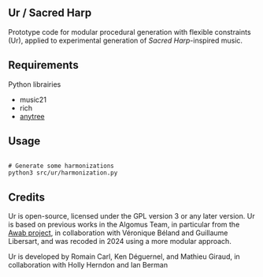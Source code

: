 

## Ur / Sacred Harp

Prototype code for modular procedural generation with flexible constraints (Ur), applied to experimental generation of *Sacred Harp*-inspired music.

## Requirements

Python librairies
- music21
- rich
- [anytree](https://anytree.readthedocs.io/en/latest/)

## Usage

```

# Generate some harmonizations
python3 src/ur/harmonization.py
```

## Credits

Ur is open-source, licensed under the GPL version 3 or any later version. Ur is based on previous works in the Algomus Team, in particular from the [Awab project](http://algomus.fr/awab/), in collaboration with Véronique Béland and Guillaume Libersart, and was recoded in 2024 using a more modular approach.

Ur is developed by Romain Carl, Ken Déguernel, and Mathieu Giraud,
in collaboration with Holly Herndon and Ian Berman
